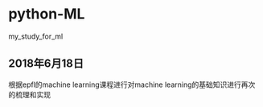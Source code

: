 # python-ML
my_study_for_ml
  
    
      
## 2018年6月18日
根据epfl的machine learning课程进行对machine learning的基础知识进行再次的梳理和实现

